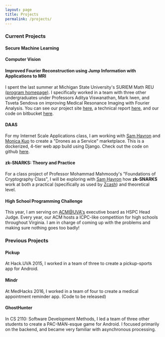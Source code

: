 ```yaml
---
layout: page
title: Projects
permalink: /projects/
---
```

[//]: # (this page is not loaded correctly in testing mode, goes to jobin212.github.io/about instead of localhost:4000/about)

### Current Projects

#### Secure Machine Learning

#### Computer Vision
 
#### Improved Fourier Reconstruction using Jump Information with Applications to MRI
I spent the last summer at Michigan State University's SURIEM Math REU [(program homepage)](http://lymanbriggs.msu.edu/SURIEM/).  I specifically worked in a team with three other undergraduates under Professors Aditya Viswanathan, Mark Iwen, and Tsveta Sendova on improving Medical Resonance Imaging with Fourier Analysis.  You can see our project site [here](https://sites.google.com/site/suriem2016mathmri/home), a technical report [here](https://arxiv.org/abs/1610.03764), and our code on bitbucket [here](https://bitbucket.org/charms/fourierrecon).    



#### DAAS
For my Internet Scale Applications class, I am working with [Sam Havron](havron.xyz) and [Monica Kuo](https://github.com/mdk6jd) to create a "Drones as a Service" marketplace.  This is a dockerized, 4-tier web app build using Django.  Check out the code on github [here](https://github.com/samuelhavron/daas).

#### zk-SNARKS: Theory and Practice
For a class project of Professor Mohammad Mahmoody's "Foundations of Cryptography Class", I will be exploring with [Sam Havron](https://havron.xyz/) how **zk-SNARKS** work at both a practical (specifically as used by [Zcash](https://z.cash/)) and theoretical  level. 

#### High School Programming Challenge
This year, I am serving on [ACM@UVA's](http://acm.cs.virginia.edu/) executive board as HSPC Head Judge.  Every year, our ACM hosts a ICPC-like competition for high schools throughout Virginia.  I am in charge of coming up with the problems and making sure nothing goes too badly!


### Previous Projects

#### Pickup
At Hack.UVA 2015, I worked in a team of three to create a pickup-sports app for Android.

#### Mindr
At MedHacks 2016, I worked in a team of four to create a medical appointment reminder app. (Code to be released) 

#### GhostHunter
In CS 2110: Software Development Methods, I led a team of three other students to create a PAC-MAN-esque game for Android.  I focused primarily on the backend, and became very familiar with asynchronous processing. 
